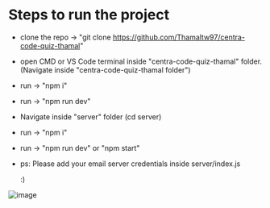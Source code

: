 # Steps to run the project

- clone the repo -> "git clone https://github.com/Thamaltw97/centra-code-quiz-thamal"
- open CMD or VS Code terminal inside "centra-code-quiz-thamal" folder. (Navigate inside "centra-code-quiz-thamal folder")
- run -> "npm i"
- run -> "npm run dev"
- Navigate inside "server" folder (cd server)
- run -> "npm i"
- run -> "npm run dev" or "npm start"

- ps: Please add your email server credentials inside server/index.js

  :)


![image](https://github.com/user-attachments/assets/50261966-5d5b-4f33-bbb2-d2543a82ef20)
